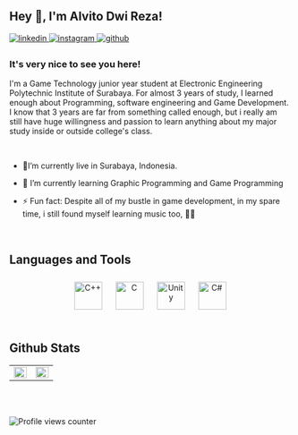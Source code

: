 ## Hey 👋, I'm Alvito Dwi Reza!  
  

<a href="https://linkedin.com/in/alvitodwireza" target="_blank">
<img src=https://img.shields.io/badge/linkedin-%231E77B5.svg?&style=for-the-badge&logo=linkedin&logoColor=white alt=linkedin style="margin-bottom: 5px;" />
</a>
<a href="https://instagram.com/blissfuldystopian" target="_blank">
<img src=https://img.shields.io/badge/instagram-%23000000.svg?&style=for-the-badge&logo=instagram&logoColor=white alt=instagram style="margin-bottom: 5px;" />
</a>
<a href="https://github.com/BlissfulDystopian" target="_blank">
<img src=https://img.shields.io/badge/github-%2324292e.svg?&style=for-the-badge&logo=github&logoColor=white alt=github style="margin-bottom: 5px;" />
</a>  
  



### It's very nice to see you here!  
I'm a Game Technology junior year student at Electronic Engineering Polytechnic Institute of Surabaya. For almost 3 years of study, I learned enough about Programming, software engineering and Game Development. I know that 3 years are far from something called enough, but i really am still have huge willingness and passion to learn anything about my major study inside or outside college's class.    
  

<br/>  

-  📍I’m currently live in Surabaya, Indonesia.  
  

- 🌱 I’m currently learning Graphic Programming and Game Programming  
  

- ⚡ Fun fact: Despite all of my bustle in game development, in my spare time, i still found myself learning music too, 🎵🎸  
  

<br/>  


## Languages and Tools  
<div align="center">  
<a href="https://www.cplusplus.com/" target="_blank"><img style="margin: 10px" src="https://profilinator.rishav.dev/skills-assets/cplusplus-original.svg" alt="C++" height="50" /></a>  
<a href="https://www.cprogramming.com/" target="_blank"><img style="margin: 10px" src="https://profilinator.rishav.dev/skills-assets/c-original.svg" alt="C" height="50" /></a>  
<a href="https://unity.com/" target="_blank"><img style="margin: 10px" src="https://profilinator.rishav.dev/skills-assets/unity.png" alt="Unity" height="50" /></a>  
<a href="https://docs.microsoft.com/en-us/dotnet/csharp/" target="_blank"><img style="margin: 10px" src="https://profilinator.rishav.dev/skills-assets/csharp-original.svg" alt="C#" height="50" /></a>  
</div>  

<br/>  


## Github Stats  
<table><tr><td valign="top" width="50%">

<img src="https://github-readme-stats.vercel.app/api?username=BlissfulDystopian&show_icons=true&count_private=true&hide_border=true&bg_color=0D1117" align="left" style="width: 100%" />

</td><td valign="top" width="50%">

<img src="https://github-readme-stats.vercel.app/api/top-langs/?username=BlissfulDystopian&hide_border=true&layout=compact&bg_color=0D1117" align="left" style="width: 100%" />

</td></tr></table>  

<br/>  

  

<br/>  

![Profile views counter](https://komarev.com/ghpvc/?username=BlissfulDystopian&&style=flat-square)  
  

<br/>  
